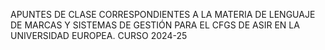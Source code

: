 APUNTES  DE CLASE CORRESPONDIENTES A LA MATERIA DE LENGUAJE DE MARCAS Y SISTEMAS DE GESTIÓN PARA EL CFGS DE ASIR EN LA UNIVERSIDAD EUROPEA.
CURSO 2024-25
